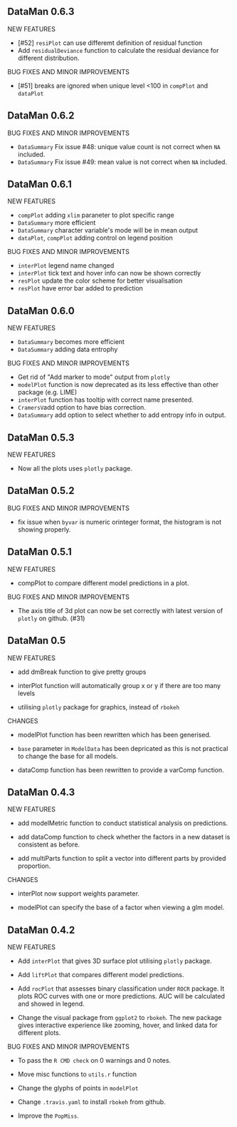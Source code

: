 DataMan 0.6.3
-------------------------------------------------------------
NEW FEATURES
* [#52] `resiPlot` can use differemt definition of residual function
* Add `residualDeviance` function to calculate the residual deviance for different distribution.

BUG FIXES AND MINOR IMPROVEMENTS
* [#51] breaks are ignored when unique level <100 in `compPlot` and `dataPlot`

DataMan 0.6.2
-------------------------------------------------------------
BUG FIXES AND MINOR IMPROVEMENTS
* `DataSummary` Fix issue #48: unique value count is not correct when `NA` included.
* `DataSummary` Fix issue #49: mean value is not correct when `NA` included.

DataMan 0.6.1
-------------------------------------------------------------
NEW FEATURES
* `compPlot` adding `xlim` paraneter to plot specific range
* `DataSummary` more efficient
* `DataSummary` character variable's mode will be in mean output
* `dataPlot`, `compPlot` adding control on legend position

BUG FIXES AND MINOR IMPROVEMENTS
* `interPlot` legend name changed
* `interPlot` tick text and hover info can now be shown correctly
* `resPlot` update the color scheme for better visualisation
* `resPlot` have error bar added to prediction

DataMan 0.6.0
-------------------------------------------------------------
NEW FEATURES
* `DataSummary` becomes more efficient
* `DataSummary` adding data entrophy

BUG FIXES AND MINOR IMPROVEMENTS
* Get rid of "Add marker to mode" output from `plotly`
* `modelPlot` function is now deprecated as its less effective than other package (e.g. LIME)
* `interPlot` function has tooltip with correct name presented.
* `CramersV`add option to have bias correction.
* `DataSummary` add option to select whether to add entropy info in output.


DataMan 0.5.3
-------------------------------------------------------------
NEW FEATURES
* Now all the plots uses `plotly` package.

DataMan 0.5.2
-------------------------------------------------------------

BUG FIXES AND MINOR IMPROVEMENTS
* fix issue when `byvar` is numeric orinteger format, the histogram is not showing properly.

DataMan 0.5.1
-------------------------------------------------------------
NEW FEATURES
* compPlot to compare different model predictions in a plot.

BUG FIXES AND MINOR IMPROVEMENTS
* The axis title of 3d plot can now be set correctly with latest version of `plotly` on github. (#31)


DataMan 0.5
-------------------------------------------------------------
NEW FEATURES
* add dmBreak function to give pretty groups

* interPlot function will automatically group x or y if there are too many levels

* utilising `plotly` package for graphics, instead of `rbokeh`

CHANGES
* modelPlot function has been rewritten which has been generised.

* `base` parameter in `ModelData` has been depricated as this is not practical to
change the base for all models.

* dataComp function has been rewritten to provide a varComp function.

DataMan 0.4.3
-------------------------------------------------------------
NEW FEATURES

* add modelMetric function to conduct statistical analysis on predictions.

* add dataComp function to check whether the factors in a new dataset is consistent as before.

* add multiParts function to split a vector into different parts by provided proportion.

CHANGES
* interPlot now support weights parameter. 

* modelPlot can specify the base of a factor when viewing a glm model.

DataMan 0.4.2
-------------------------------------------------------------
NEW FEATURES

* Add `interPlot` that gives 3D surface plot utilising `plotly` package.

* Add `liftPlot` that compares different model predictions.

* Add `rocPlot` that assesses binary classification under `ROCR` package. It plots ROC curves with one or more predictions. AUC will be calculated and showed in legend.

* Change the visual package from `ggplot2` to `rbokeh`.  The new package gives interactive experience like zooming, hover, and linked data for different plots.

BUG FIXES AND MINOR IMPROVEMENTS

* To pass the `R CMD check` on 0 warnings and 0 notes.

* Move misc functions to `utils.r` function

* Change the glyphs of points in `modelPlot`

* Change `.travis.yaml` to install `rbokeh` from github.

* Improve the `PopMiss`.
